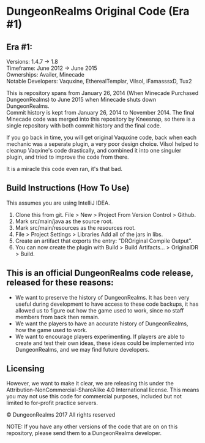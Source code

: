 # DungeonRealms Original Code (Era #1)

## Era #1:
Versions: 1.4.7 -> 1.8  
Timeframe: June 2012 -> June 2015  
Ownerships: Availer, Minecade  
Notable Developers: Vaquxine, EtherealTemplar, Vilsol, iFamasssxD, Tux2

This is repository spans from January 26, 2014 (When Minecade Purchased DungeonRealms) to June 2015 when Minecade shuts down DungeonRealms.   
Commit history is kept from January 26, 2014 to November 2014. The final Minecade code was merged into this repository by Kneesnap, so there is a single repository with both commit history and the final code.

If you go back in time, you will get original Vaquxine code, back when each mechanic was a seperate plugin, a very poor design choice.
Vilsol helped to cleanup Vaqxine's code drastically, and combined it into one singuler plugin, and tried to improve the code from there.

It is a miracle this code even ran, it's that bad.

## Build Instructions (How To Use)
This assumes you are using IntelliJ IDEA.
1. Clone this from git. File > New > Project From Version Control > Github.
2. Mark src/main/java as the source root.
3. Mark src/main/resources as the resources root.
4. File > Project Settings > Libraries Add all of the jars in libs.
5. Create an artifact that exports the entry: "DROriginal Compile Output".
6. You can now create the plugin with Build > Build Artifacts... > OriginalDR > Build.

## This is an official DungeonRealms code release, released for these reasons:
 - We want to preserve the history of DungeonRealms. It has been very useful during development to have access to these code backups, it has allowed us to figure out how the game used to work, since no staff members from back then remain.
 - We want the players to have an accurate history of DungeonRealms, how the game used to work.
 - We want to encourage players experimenting. If players are able to create and test their own ideas, these ideas could be implemented into DungeonRealms, and we may find future developers.

## Licensing
However, we want to make it clear, we are releasing this under the Attribution-NonCommercial-ShareAlike 4.0 International license.
This means you may not use this code for commercial purposes, included but not limited to for-profit practice servers.

© DungeonRealms 2017 All rights reserved

NOTE: If you have any other versions of the code that are on on this repository, please send them to a DungeonRealms developer.
